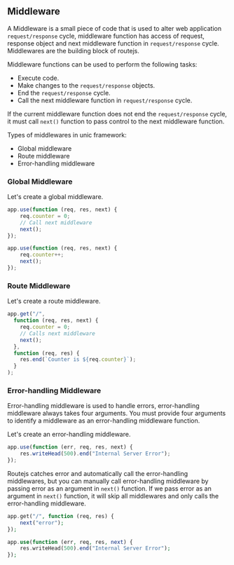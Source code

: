 ## Middleware

A Middleware is a small piece of code that is used to alter web application `request/response` cycle, middleware function has access of request, response object and next middleware function in `request/response` cycle. 
Middlewares are the building block of routejs.

Middleware functions can be used to perform the following tasks:
- Execute code.
- Make changes to the `request/response` objects.
- End the `request/response` cycle.
- Call the next middleware function in `request/response` cycle.

If the current middleware function does not end the `request/response` cycle, it must call `next()` function to pass control to the next middleware function.

Types of middlewares in unic framework:
- Global middleware
- Route middleware
- Error-handling middleware

### Global Middleware

Let's create a global middleware.

```js
app.use(function (req, res, next) {
    req.counter = 0;
    // Call next middleware
    next();
});

app.use(function (req, res, next) {
    req.counter++;
    next();
});
```

### Route Middleware

Let's create a route middleware.

```js
app.get("/",
  function (req, res, next) {
    req.counter = 0;
    // Calls next middleware
    next();
  },
  function (req, res) {
    res.end(`Counter is ${req.counter}`);
  }
);
```

### Error-handling Middleware

Error-handling middleware is used to handle errors, error-handling middleware always takes four arguments.
You must provide four arguments to identify a middleware as an error-handling middleware function.

Let's create an error-handling middleware.

```js
app.use(function (err, req, res, next) {
    res.writeHead(500).end("Internal Server Error");
});
```

Routejs catches error and automatically call the error-handling middlewares, but you can manually call error-handling middleware by passing error as an argument in `next()` function.
If we pass error as an argument in `next()` function, it will skip all middlewares and only calls the error-handling middleware.

```php
app.get("/", function (req, res) {
    next("error");
});

app.use(function (err, req, res, next) {
    res.writeHead(500).end("Internal Server Error");
});
```
